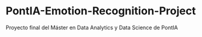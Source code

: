 # PontIA-Emotion-Recognition-Project
Proyecto final del Máster en Data Analytics y Data Science de PontIA
